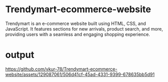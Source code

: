 # Trendymart-ecommerce-website
Trendymart is an e-commerce website built using HTML, CSS, and JavaScript. It features sections for new arrivals, product search, and more, providing users with a seamless and engaging shopping experience.
# output

https://github.com/vkur-78/Trendymart-ecommerce-website/assets/129087061/506d41cf-45ad-4331-9399-678635bb5d91

